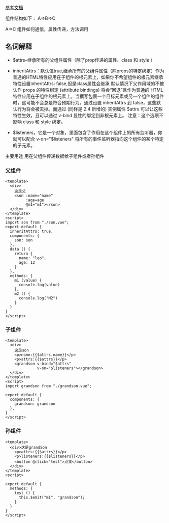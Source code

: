 

[参考文档](https://blog.csdn.net/songxiugongwang/article/details/84001967?depth_1-utm_source=distribute.pc_relevant.none-task&utm_source=distribute.pc_relevant.none-task)

组件结构如下：
A=>B=>C

A=>C 组件如何通信，属性传递，方法调用


## 名词解释

- $attrs–继承所有的父组件属性（除了prop传递的属性、class 和 style ）

- inheritAttrs：默认值true,继承所有的父组件属性（除props的特定绑定）作为普通的HTML特性应用在子组件的根元素上，如果你不希望组件的根元素继承特性设置inheritAttrs: false,但是class属性会继承
默认情况下父作用域的不被认作 props 的特性绑定 (attribute bindings) 将会“回退”且作为普通的 HTML 特性应用在子组件的根元素上。当撰写包裹一个目标元素或另一个组件的组件时，这可能不会总是符合预期行为。通过设置 inheritAttrs 到 false，这些默认行为将会被去掉。而通过 (同样是 2.4 新增的) 实例属性 $attrs 可以让这些特性生效，且可以通过 v-bind 显性的绑定到非根元素上。
注意：这个选项不影响 class 和 style 绑定。

- $listeners，它是一个对象，里面包含了作用在这个组件上的所有监听器，你就可以配合 v-on="$listeners" 将所有的事件监听器指向这个组件的某个特定的子元素。

主要用途
用在父组件传递数据给子组件或者孙组件

### 父组件

```vue
<template>
  <div>
    这是父
    <son :name="name"
         :age=age
         @m1="m1"></son>
  </div>
</template>
<script>
import son from "./son.vue";
export default {
  inheritAttrs: true,
  components: {
    son: son
  },
  data () {
    return {
      name: "leo",
      age: 12
    }
  },
  methods: {
    m1 (value) {
      console.log(value)
    },
    m2 () {
      console.log("M2")
    }
  }
}
</script>

```
### 子组件
```
<template>
  <div>
    这是son
    <p>name:{{$attrs.name}}</p>
    <p>attrs:{{$attrs}}</p>
    <grandson v-bind="$attrs"
              v-on="$listeners"></grandson>
  </div>
</template>
<script>
import grandson from "./grandson.vue";

export default {
  components: {
    grandson: grandson
  },
}
</script>

```
### 孙组件
```
<template>
  <div>这是grandSon
    <p>attrs:{{$attrs}}</p>
    <p>listeners:{{$listeners}}</p>
    <button @click="test">点我</button>
  </div>
</template>
<script>

export default {
  methods: {
    test () {
      this.$emit("m1", "grandson");
    }
  }
}
</script>

```

